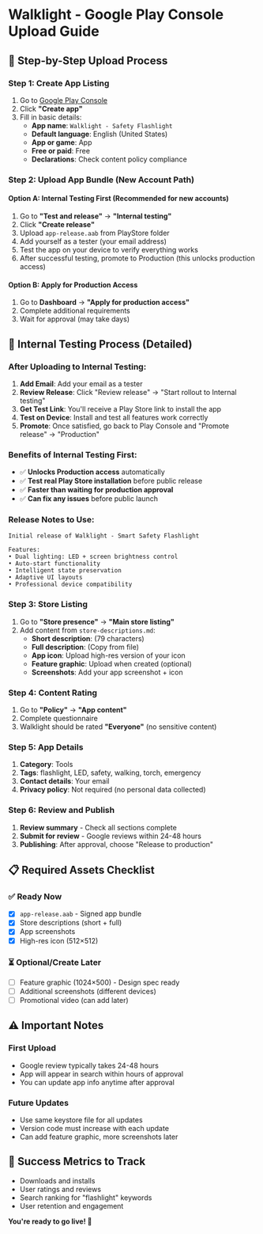 # Walklight - Google Play Console Upload Guide

## 🚀 Step-by-Step Upload Process

### Step 1: Create App Listing
1. Go to [Google Play Console](https://play.google.com/console)
2. Click **"Create app"**
3. Fill in basic details:
   - **App name**: `Walklight - Safety Flashlight`
   - **Default language**: English (United States)
   - **App or game**: App
   - **Free or paid**: Free
   - **Declarations**: Check content policy compliance

### Step 2: Upload App Bundle (New Account Path)

#### Option A: Internal Testing First (Recommended for new accounts)
1. Go to **"Test and release"** → **"Internal testing"**
2. Click **"Create release"** 
3. Upload `app-release.aab` from PlayStore folder
4. Add yourself as a tester (your email address)
5. Test the app on your device to verify everything works
6. After successful testing, promote to Production (this unlocks production access)

#### Option B: Apply for Production Access
1. Go to **Dashboard** → **"Apply for production access"**
2. Complete additional requirements
3. Wait for approval (may take days)

## 🧪 Internal Testing Process (Detailed)

### After Uploading to Internal Testing:
1. **Add Email**: Add your email as a tester
2. **Review Release**: Click "Review release" → "Start rollout to Internal testing"  
3. **Get Test Link**: You'll receive a Play Store link to install the app
4. **Test on Device**: Install and test all features work correctly
5. **Promote**: Once satisfied, go back to Play Console and "Promote release" → "Production"

### Benefits of Internal Testing First:
- ✅ **Unlocks Production access** automatically
- ✅ **Test real Play Store installation** before public release  
- ✅ **Faster than waiting for production approval**
- ✅ **Can fix any issues** before public launch

### Release Notes to Use:
   ```
   Initial release of Walklight - Smart Safety Flashlight
   
   Features:
   • Dual lighting: LED + screen brightness control
   • Auto-start functionality
   • Intelligent state preservation  
   • Adaptive UI layouts
   • Professional device compatibility
   ```

### Step 3: Store Listing
1. Go to **"Store presence"** → **"Main store listing"**
2. Add content from `store-descriptions.md`:
   - **Short description**: (79 characters)
   - **Full description**: (Copy from file)
   - **App icon**: Upload high-res version of your icon
   - **Feature graphic**: Upload when created (optional)
   - **Screenshots**: Add your app screenshot + icon

### Step 4: Content Rating
1. Go to **"Policy"** → **"App content"** 
2. Complete questionnaire
3. Walklight should be rated **"Everyone"** (no sensitive content)

### Step 5: App Details
1. **Category**: Tools
2. **Tags**: flashlight, LED, safety, walking, torch, emergency
3. **Contact details**: Your email
4. **Privacy policy**: Not required (no personal data collected)

### Step 6: Review and Publish
1. **Review summary** - Check all sections complete
2. **Submit for review** - Google reviews within 24-48 hours
3. **Publishing**: After approval, choose "Release to production"

## 📋 Required Assets Checklist

### ✅ Ready Now
- [x] `app-release.aab` - Signed app bundle
- [x] Store descriptions (short + full)
- [x] App screenshots
- [x] High-res icon (512×512)

### ⏳ Optional/Create Later
- [ ] Feature graphic (1024×500) - Design spec ready
- [ ] Additional screenshots (different devices)
- [ ] Promotional video (can add later)

## ⚠️ Important Notes

### First Upload
- Google review typically takes 24-48 hours
- App will appear in search within hours of approval
- You can update app info anytime after approval

### Future Updates
- Use same keystore file for all updates
- Version code must increase with each update
- Can add feature graphic, more screenshots later

## 🎯 Success Metrics to Track
- Downloads and installs
- User ratings and reviews  
- Search ranking for "flashlight" keywords
- User retention and engagement

**You're ready to go live! 🚀**
